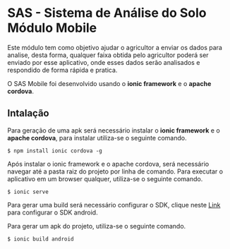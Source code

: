 # SAS - Sistema de Análise do Solo Módulo Mobile #

Este módulo tem como objetivo ajudar o agricultor a enviar os dados para analise, desta forma, qualquer faixa obtida pelo agricultor poderá ser enviado por esse aplicativo, onde esses dados serão analisados e respondido de forma rápida e pratica.

O SAS Mobile foi desenvolvido usando o **ionic framework** e o **apache cordova**.

## Intalação ##

Para geração de uma apk será necessário instalar o **ionic framework** e o **apache cordova**, para instalar utiliza-se o seguinte comando.

    $ npm install ionic cordova -g

Após instalar o ionic framework e o apache cordova, será necessário navegar até a pasta raiz do projeto por linha de comando. Para executar o aplicativo em um browser qualquer, utiliza-se o seguinte comando.

    $ ionic serve

Para gerar uma build será necessário configurar o SDK, clique neste [Link](http://fabiorogeriosj.com.br/desenvolvendo-aplicativos-mobile-ionic-post-1.html) para configurar o SDK android.

Para gerar um apk do projeto, utiliza-se o seguinte comando.

    $ ionic build android


